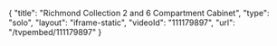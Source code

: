 {
    "title": "Richmond Collection 2 and 6 Compartment Cabinet",
    "type": "solo",
    "layout": "iframe-static",
    "videoId": "111179897",
    "url": "\/tvpembed\/111179897"
}
